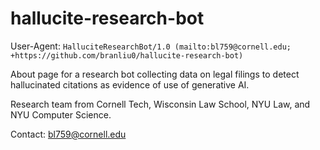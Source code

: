 # hallucite-research-bot

User-Agent: `HalluciteResearchBot/1.0 (mailto:bl759@cornell.edu; +https://github.com/branliu0/hallucite-research-bot)`

About page for a research bot collecting data on legal filings to detect hallucinated citations as evidence of use of generative AI.

Research team from Cornell Tech, Wisconsin Law School, NYU Law, and NYU Computer Science.

Contact: bl759@cornell.edu
